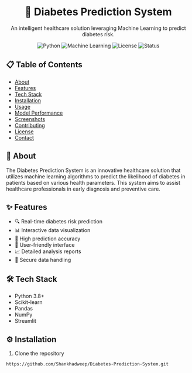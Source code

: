 <div align="center">
  <h1>🏥 Diabetes Prediction System</h1>
  <p>An intelligent healthcare solution leveraging Machine Learning to predict diabetes risk.</p>
  
  ![Python](https://img.shields.io/badge/Python-3.8%2B-blue)
  ![Machine Learning](https://img.shields.io/badge/Machine%20Learning-Sklearn-orange)
  ![License](https://img.shields.io/badge/License-MIT-green)
  ![Status](https://img.shields.io/badge/Status-Active-brightgreen)
</div>

## 📋 Table of Contents
- [About](#about)
- [Features](#features)
- [Tech Stack](#tech-stack)
- [Installation](#installation)
- [Usage](#usage)
- [Model Performance](#model-performance)
- [Screenshots](#screenshots)
- [Contributing](#contributing)
- [License](#license)
- [Contact](#contact)

## 🎯 About <a name="about"></a>
The Diabetes Prediction System is an innovative healthcare solution that utilizes machine learning algorithms to predict the likelihood of diabetes in patients based on various health parameters. This system aims to assist healthcare professionals in early diagnosis and preventive care.

## ✨ Features <a name="features"></a>
- 🔍 Real-time diabetes risk prediction
- 📊 Interactive data visualization
- 🎯 High prediction accuracy
- 📱 User-friendly interface
- 📈 Detailed analysis reports
- 🔐 Secure data handling

## 🛠️ Tech Stack <a name="tech-stack"></a>
- Python 3.8+
- Scikit-learn
- Pandas
- NumPy
- Streamlit

## ⚙️ Installation <a name="installation"></a>
1. Clone the repository
```bash
https://github.com/Shankhadweep/Diabetes-Prediction-System.git
```
